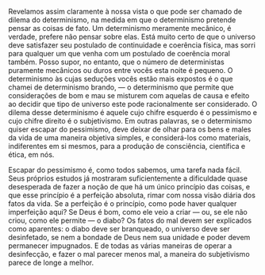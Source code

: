 Revelamos assim claramente à nossa vista o que pode ser chamado de dilema do determinismo, na medida em que o determinismo pretende pensar as coisas de fato. Um determinismo meramente mecânico, é verdade, prefere não pensar sobre elas. Está muito certo de que o universo deve satisfazer seu postulado de continuidade e coerência física, mas sorri para qualquer um que venha com um postulado de coerência moral também. Posso supor, no entanto, que o número de deterministas puramente mecânicos ou duros entre vocês esta noite é pequeno. O determinismo às cujas seduções vocês estão mais expostos é o que chamei de determinismo brando, — o determinismo que permite que considerações de bom e mau se misturem com aquelas de causa e efeito ao decidir que tipo de universo este pode racionalmente ser considerado. O dilema desse determinismo é aquele cujo chifre esquerdo é o pessimismo e cujo chifre direito é o subjetivismo. Em outras palavras, se o determinismo quiser escapar do pessimismo, deve deixar de olhar para os bens e males da vida de uma maneira objetiva simples, e considerá-los como materiais, indiferentes em si mesmos, para a produção de consciência, científica e ética, em nós.

Escapar do pessimismo é, como todos sabemos, uma tarefa nada fácil. Seus próprios estudos já mostraram suficientemente a dificuldade quase desesperada de fazer a noção de que há um único princípio das coisas, e que esse princípio é a perfeição absoluta, rimar com nossa visão diária dos fatos da vida. Se a perfeição é o princípio, como pode haver qualquer imperfeição aqui? Se Deus é bom, como ele veio a criar — ou, se ele não criou, como ele permite — o diabo? Os fatos do mal devem ser explicados como aparentes: o diabo deve ser branqueado, o universo deve ser desinfetado, se nem a bondade de Deus nem sua unidade e poder devem permanecer impugnados. E de todas as várias maneiras de operar a desinfecção, e fazer o mal parecer menos mal, a maneira do subjetivismo parece de longe a melhor.